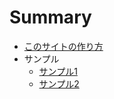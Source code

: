 # Summary

* [このサイトの作り方](./README.md)
* サンプル
	* [サンプル1](./md/sample1.md)
	* [サンプル2](./md/sample2.md)
